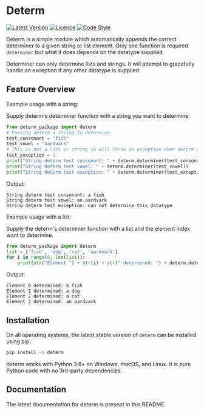 Determ
=======================================================
[![Latest Version](https://img.shields.io/badge/pypi-v0.0.2-blue)](https://pypi.org/project/determ/)
[![Licence](https://img.shields.io/badge/licence-MIT-green)](https://opensource.org/licenses/MIT)
[![Code Style](https://img.shields.io/badge/code%20style-PEP--8-yellow)](https://www.python.org/dev/peps/pep-0008/)

Determ is a simple module which automatically appends the correct determiner to a given string or list element.
Only one function is required `determiner` but what it does depends on the datatype supplied.

Determiner can only determine lists and strings. It will attempt to gracefully handle an exception if any other datatype is supplied.

Feature Overview
----------------
Example usage with a string:

Supply determ's determiner function with a string you want to determine. 
```Python
from determ_package import determ
# Passing determ a string to determine.
test_consonant = "fish"
test_vowel = "aardvark"
# This is not a list or string so will throw an exception when determ attemps to determine it.
test_exception = 1
print("String determ test consonant: " + determ.determiner(test_consonant))
print("String determ test vowel: " + determ.determiner(test_vowel))
print("String determ test exception: " + determ.determiner(test_exception))
```
Output:
```
String determ test consonant: a fish
String determ test vowel: an aardvark
String determ test exception: can not determine this datatype
```

Example usage with a list:

Supply the determ's determiner function with a list and the element index want to determine.
```Python
from determ_package import determ
list = ['fish', 'dog', 'cat', 'aardvark']
for i in range(0, len(list)):
    print(str("Element ") + str(i) + str(" determined: ") + determ.determiner(list, i))
```
Output:
```
Element 0 determined: a fish
Element 1 determined: a dog
Element 2 determined: a cat
Element 3 determined: an aardvark
```

Installation
------------
On all operating systems, the latest stable version of `determ` can be installed using pip:

```bash
pip install -U determ
```

determ works with Python 3.6+ on Windows, macOS, and Linux. It is pure Python code with no 3rd-party dependencies.


Documentation
-------------
The latest documentation for determ is present in this README.



